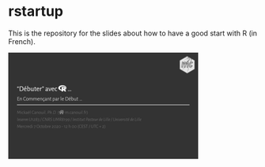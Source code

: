 
# rstartup

This is the repository for the slides about how to have a good start
with R (in French).

<a href="thumbs/title_slide.png"><img alt="Title Slide" src="thumbs/title_slide_thumb.png" width="384" height="216"></a>

